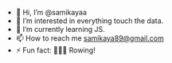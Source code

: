 - 👋 Hi, I’m @samikayaa
- 👀 I’m interested in everything touch the data.
- 🌱 I’m currently learning JS.
- 📫 How to reach me samikaya89@gmail.com
- ⚡ Fun fact: 🚣‍♀️🚣 Rowing!
